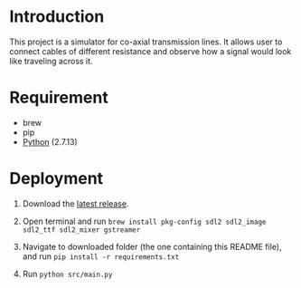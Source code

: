 # Introduction
This project is a simulator for co-axial transmission lines. It allows user to connect cables of different resistance and observe how a signal would look like traveling across it.

# Requirement
* brew
* pip
* [Python](https://www.python.org) (2.7.13)

# Deployment
1. Download the [latest release](../../releases/latest).

2. Open terminal and run `brew install pkg-config sdl2 sdl2_image sdl2_ttf sdl2_mixer gstreamer`

3. Navigate to downloaded folder (the one containing this README file), and run `pip install -r requirements.txt`

4. Run `python src/main.py`